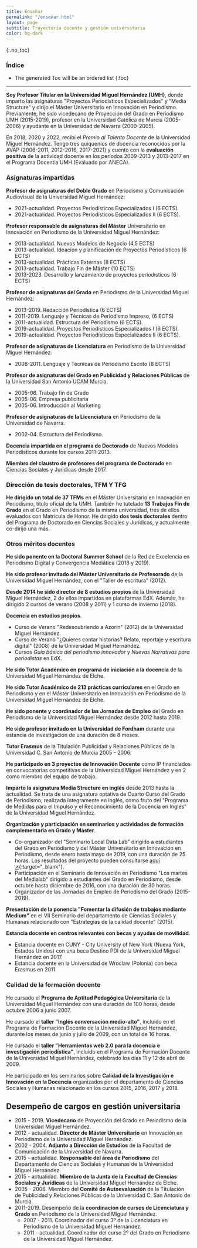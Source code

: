 ```yaml
---
title: Enseñar
permalink: "/enseñar.html"
layout: page
subtitle: Trayectoria docente y gestión universitaria
color: bg-dark
---
```


{:.no_toc}
### Índice

- The generated Toc will be an ordered list
{:toc}

* * *

**Soy Profesor Titular en la Universidad Miguel Hernández (UMH)**, donde imparto las asignaturas "Proyectos Periodísticos Especializados" y “Media Structure” y dirijo el Máster Universitario en Innovación en Periodismo. Previamente, he sido vicedecano de Proyección del Grado en Periodismo UMH (2015-2019), profesor en la Universidad Católica de Murcia (2005-2006) y ayudante en la Universidad de Navarra (2000-2005).

En 2018, 2020 y 2022, recibí el _Premio al Talento Docente_ de la Universidad Miguel Hernández. Tengo tres quiquenios de docencia reconocidos por la AVAP (2006-2011, 2012-2016, 2017-2021) y cuento con la **evaluación positiva** de la actividad docente en los períodos 2009-2013 y 2013-2017 en el Programa Docentia UMH (Evaluado por ANECA).

### Asignaturas impartidas

**Profesor de asignaturas del Doble Grado** en Periodismo y Comunicación Audiovisual de la Universidad Miguel Hernández: 
- 2021-actualidad. Proyectos Periodísticos Especializados I (6 ECTS).
- 2021-actualidad. Proyectos Periodísticos Especializados II (6 ECTS).

**Profesor responsable de asignaturas del Máster** Universitario en Innovación en Periodismo de la Universidad Miguel Hernández:
- 2013-actualidad. Nuevos Modelos de Negocio (4,5 ECTS) 
- 2013-actualidad. Ideación y planificación de Proyectos Periodísticos (6 ECTS)
- 2013-actualidad. Prácticas Externas (8 ECTS)
- 2013-actualidad. Trabajo Fin de Máster (10 ECTS) 
- 2013-2023. Desarrollo y lanzamiento de proyectos periodísticos  (6 ECTS)

**Profesor de asignaturas del Grado** en Periodismo de la Universidad Miguel Hernández: 
- 2013-2019. Redacción Periodística (6 ECTS)
- 2011-2019. Lenguaje y Técnicas de Periodismo Impreso, (6 ECTS)
- 2011-actualidad. Estructura del Periodismo (6 ECTS).
- 2019-actualidad. Proyectos Periodísticos Especializados I (6 ECTS).
- 2019-actualidad. Proyectos Periodísticos Especializados II (6 ECTS).

**Profesor de asignaturas de Licenciatura** en Periodismo de la Universidad Miguel Hernández:
- 2008-2011. Lenguaje y Técnicas de Periodismo Escrito (8 ECTS)

**Profesor de asignaturas del Grado en Publicidad y Relaciones Públicas** de la Universidad San Antonio UCAM Murcia. 
- 2005-06. Trabajo fin de Grado 
- 2005-06. Empresa publicitaria
- 2005-06. Introducción al Marketing

**Profesor de asignaturas de la Licenciatura** en Periodismo de la Universidad de Navarra. 
- 2002-04. Estructura del Periodismo.

**Docencia impartida en el programa de Doctorado** de Nuevos Modelos Periodísticos durante los cursos 2011-2013. 

**Miembro del claustro de profesores del programa de Doctorado** en Ciencias Sociales y Jurídicas desde 2017. 

### Dirección de tesis doctorales, TFM Y TFG

**He dirigido un total de 37 TFMs** en el Máster Universitario en Innovación en Periodismo, título oficial de la UMH. También he tutelado **13 Trabajos Fin de Grado** en el Grado en Periodismo de la misma universidad, tres de ellos evaluados con Matrícula de Honor. He dirigido  **dos tesis doctorales** dentro del Programa de Doctorado en Ciencias Sociales y Jurídicas, y actualmente co-dirijo una más. 

### Otros méritos docentes
**He sido ponente en la Doctoral Summer School** de la Red de Excelencia en Periodismo Digital y Convergencia Mediática (2018 y 2019).

**He sido profesor invitado del Máster Universitario de Profesorado** de la Universidad Miguel Hernández, con el "Taller de escritura" (2012). 

**Desde 2014 he sido director de 8 estudios propios** de la Universidad Miguel Hernández, 2 de ellos impartidos en plataformas EdX. Además, he dirigido 2 cursos de verano (2008 y 2011) y 1 curso de invierno (2018). 

**Docencia en estudios propios**.
- Curso de Verano "Redescubriendo a Azorín" (2012) de la Universidad Miguel Hernández. 
- Curso de Verano "¿Quieres contar historias? Relato, reportaje y escritura digital" (2008) de la Universidad Miguel Hernández. 
- Cursos *Guía básica del periodismo innovador* y *Nuevas Narrativas para periodistas* en EdX. 

**He sido Tutor Académico en programa de iniciación a la docencia** de la Universidad Miguel Hernández de Elche.

**He sido Tutor Académico de 213 prácticas curriculares** en el Grado en Periodismo y en el Máster Universitario en Innovación en Periodismo de la Universidad Miguel Hernández de Elche.

**He sido ponente y coordinador de las Jornadas de Empleo** del Grado en Periodismo de la Universidad Miguel Hernández desde 2012 hasta 2019.

**He sido profesor invitado en la Universidad de Fordham** durante una estancia de investigación de una duración de 8 meses. 

**Tutor Erasmus** de la Titulación Publicidad y Relaciones Públicas de la Universidad C. San Antonio de Murcia 2005 - 2006. 

**He participado en 3 proyectos de Innovación Docente** como IP financiados en convocatorias competitivas de la Universidad Miguel Hernández y en 2 como miembro del equipo de trabajo.

**Imparto la asignatura Media Structure en inglés** desde 2013 hasta la actualidad. Se trata de una asignatura optativa de Cuarto Curso del Grado de Periodismo, realizada íntegramente en inglés, como fruto del "Programa de Medidas para el Impulso y el Reconocimiento de la Docencia en Inglés" de la Universidad Miguel Hernández.

**Organización y participación en seminarios y actividades de formación complementaria en Grado y Máster**. 
- Co-organizador del "Seminario Local Data Lab" dirigido a estudiantes del Grado en Periodismo y del Máster Universitario en Innovación en Periodismo, desde enero hasta mayo de 2019, con una duración de 25 horas. Los resultados del proyecto pueden consultarse [aquí ↗️](https://localdatalab.umh.es/){:target="_blank"}.
- Participación en el Seminario de Innovación en Periodismo "Los martes del Medialab" dirigido a estudiantes del Grado en Periodismo, desde octubre hasta diciembre de 2016, con una duración de 30 horas. 
- Organizador de las Jornadas de Empleo de Periodismo del Grado (2015-2019).

**Presentación de la ponencia "Fomentar la difusión de trabajos mediante Medium"** en el VII Seminario del departamento de Ciencias Sociales y Humanas relacionado con "Estrategias de la calidad docente" (2015). 

**Estancia docente en centros relevantes con becas y ayudas de movilidad**. 
- Estancia docente en CUNY - City University of New York (Nueva York, Estados Unidos) con una beca Destino PDI de la Universidad Miguel Hernández en 2017. 
- Estancia docente en la Universidad de Wroclaw (Polonia) con beca Erasmus en 2011. 

### Calidad de la formación docente

He cursado el **Programa de Aptitud Pedagógica Universitaria** de la Universidad Miguel Hernández con una duración de 100 horas, desde octubre 2006 a junio 2007. 

He cursado el **taller "Inglés conversación medio-alto"**, incluido en el Programa de Formación Docente de la Universidad Miguel Hernández, durante los meses de junio y julio de 2009, con un total de 16 horas. 

He cursado el **taller "Herramientas web 2.0 para la docencia e investigación periodística"**, incluido en el Programa de Formación Docente de la Universidad Miguel Hernández, celebrado los días 11 y  12 de abril de  2009.

He participado en los seminarios sobre **Calidad de la Investigación e Innovación en la Docencia** organizados por el departamento de Ciencias Sociales y Humanas relacionado en los cursos 2015, 2016, 2017 y 2018. 

## Desempeño de cargos en gestión universitaria

- 2015 - 2019. **Vicedecano** de Proyección del Grado en Periodismo de la Universidad Miguel Hernández.
- 2012 - actualidad. **Director de Máster Universitario** en Innovación en Periodismo de la Universidad Miguel Hernández.
- 2002 - 2004. **Adjunto a Dirección de Estudios** de la Facultad de Comunicación de la Universidad de Navarra. 
- 2015 - actualidad. **Responsable del área de Periodismo** del Departamento de Ciencias Sociales y Humanas de la Universidad Miguel Hernández.
- 2015 - actualidad. **Miembro de la Junta de la Facultad de Ciencias Sociales y Jurídicas** de la Universidad Miguel Hernández de Elche. 
- 2005 - 2006. Miembro del **Comité de Autoevaluación** de la Titulación de Publicidad y Relaciones Públicas de la Universidad C. San Antonio de Murcia.
- 2011-2019. Desempeño de la **coordinación de cursos de Licenciatura y Grado** en Periodismo de la Universidad Miguel Hernández.
	- 2007 - 2011. Coordinador del curso 3º de la Licenciatura en Periodismo de la Universidad Miguel Hernández.
	- 2011 - actualidad. Coordinador del curso 2º del Grado en Periodismo de la Universidad Miguel Hernández.